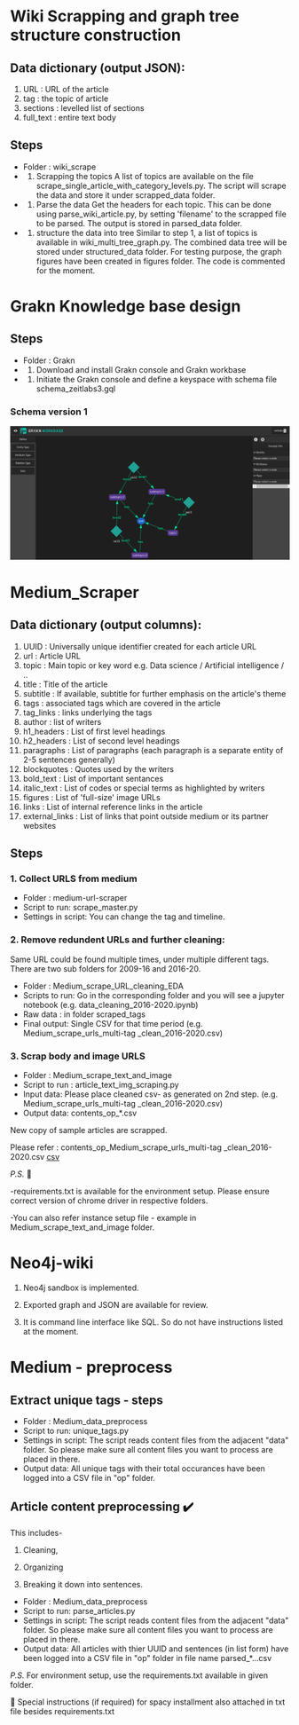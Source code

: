 # Wiki Scrapping and graph tree structure construction

## Data dictionary (output JSON):   

1. URL : URL of the article
1. tag : the topic of article
1. sections : levelled list of sections
1. full_text : entire text body


## Steps 
- Folder : wiki_scrape
- 1. Scrapping the topics 
    A list of topics are available on the file scrape_single_article_with_category_levels.py.
    The script will scrape the data and store it under scrapped_data folder. 
- 1. Parse the data
    Get the headers for each topic. This can be done using parse_wiki_article.py, by setting 'filename' to the scrapped file to be parsed. The output is stored in parsed_data folder.
- 1. structure the data into tree
    Similar to step 1, a list of topics is available in wiki_multi_tree_graph.py. The combined data tree will be stored under structured_data folder. For testing purpose, the graph figures have been created in figures folder. The code is commented for the moment. 

# Grakn Knowledge base design

## Steps
- Folder : Grakn
- 1. Download and install Grakn console and Grakn workbase
- 1. Initiate the Grakn console and define a keyspace with schema file schema_zeitlabs3.gql

### Schema version 1

![Screenshot](./grakn/image.png)

# Medium_Scraper  

## Data dictionary (output columns):

1. UUID : Universally unique identifier created for each article URL	
1. url : Article URL	
1. topic : Main topic or key word e.g. Data science / Artificial intelligence / ..	
1. title : Title of the article	
1. subtitle	: If available, subtitle for further emphasis on the article's theme
1. tags	: associated tags which are covered in the article
1. tag_links : links underlying the tags  
1. author	: list of writers
1. h1_headers : List of first level headings	
1. h2_headers	: List of second level headings
1. paragraphs : List of paragraphs (each paragraph is a separate entity of 2-5 sentences generally)	
1. blockquotes	: Quotes used by the writers
1. bold_text	: List of important sentances 
1. italic_text : List of codes or special terms as highlighted by writers
1. figures : List of 'full-size' image URLs   
1. links : List of internal reference links in the article  
1. external_links : List of links that point outside medium or its partner websites   


## Steps


### 1. Collect URLS from medium
- Folder : medium-url-scraper
- Script to run: scrape_master.py
- Settings in script: You can change the tag and timeline.

### 2. Remove redundent URLs and further cleaning: 
Same URL could be found multiple times, under multiple different tags. 
There are two sub folders for 2009-16 and 2016-20.
- Folder : Medium_scrape_URL_cleaning_EDA
- Scripts to run: Go in the corresponding folder and you will see a jupyter notebook (e.g. data_cleaning_2016-2020.ipynb)
- Raw data : in folder scraped_tags
- Final output: Single CSV for that time period (e.g. Medium_scrape_urls_multi-tag _clean_2016-2020.csv)

### 3. Scrap body and image URLS 
- Folder : Medium_scrape_text_and_image
- Script to run : article_text_img_scraping.py
- Input data: Please place cleaned csv- as generated on 2nd step. (e.g. Medium_scrape_urls_multi-tag _clean_2016-2020.csv)
- Output data: contents_op_*.csv

New copy of sample articles are scrapped. 

Please refer : contents_op_Medium_scrape_urls_multi-tag _clean_2016-2020.csv [csv](https://github.com/ahm10/impulso/blob/master/Medium_scrape_text_and_image/2016-2020/contents_op_Medium_scrape_urls_multi-tag%20_clean_2016-2020.csv)


*P.S.*
:memo:


-requirements.txt is available for the environment setup. Please ensure  correct version of chrome driver in respective folders.


-You can also refer instance setup file - example in Medium_scrape_text_and_image folder.


# Neo4j-wiki

1. Neo4j sandbox is implemented.

2. Exported graph and JSON are available for review.

3. It is command line interface like SQL. So do not have instructions listed at the moment.

# Medium - preprocess

## Extract unique tags - steps 

- Folder : Medium_data_preprocess
- Script to run: unique_tags.py
- Settings in script: The script reads content files from the adjacent "data" folder. So please make sure all content files you want to process are placed in there. 
- Output data: All unique tags with their total occurances have been logged into a CSV file in "op" folder.

## Article content preprocessing :heavy_check_mark:
This includes- 
1. Cleaning,

2. Organizing 

3. Breaking it down into sentences. 

- Folder : Medium_data_preprocess
- Script to run: parse_articles.py
- Settings in script: The script reads content files from the adjacent "data" folder. So please make sure all content files you want to process are placed in there. 
- Output data: All articles with thier UUID and sentences (in list form) have been logged into a CSV file in "op" folder in file name parsed_*...csv


*P.S.* For environment setup, use the requirements.txt available in given folder.


:high_brightness:  Special instructions (if required) for spacy installment also attached in txt file besides requirements.txt

 